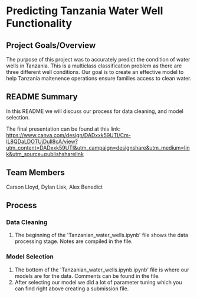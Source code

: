 # Predicting Tanzania Water Well Functionality

## Project Goals/Overview

The purpose of this project was to accurately predict the condition of water wells in Tanzania. This is a multiclass classification problem as there are three different well conditions. Our goal is to create an effective model to help Tanzania maitenence operations ensure families access to clean water.

## README Summary

In this README we will discuss our process for data cleaning, and model selection.

The final presentation can be found at this link: https://www.canva.com/design/DADxxk59UTI/Cm-lL8QDaLDOTUjDuIl8cA/view?utm_content=DADxxk59UTI&utm_campaign=designshare&utm_medium=link&utm_source=publishsharelink

## Team Members

Carson Lloyd, Dylan Lisk, Alex Benedict

## Process
### Data Cleaning

1. The beginning of the 'Tanzanian_water_wells.ipynb' file shows the data processing stage. Notes are compiled in the file.

### Model Selection

1. The bottom of the 'Tanzanian_water_wells.ipynb.ipynb' file is where our models are for the data. Comments can be found in the file.
2. After selecting our model we did a lot of parameter tuning which you can find right above creating a submission file.
